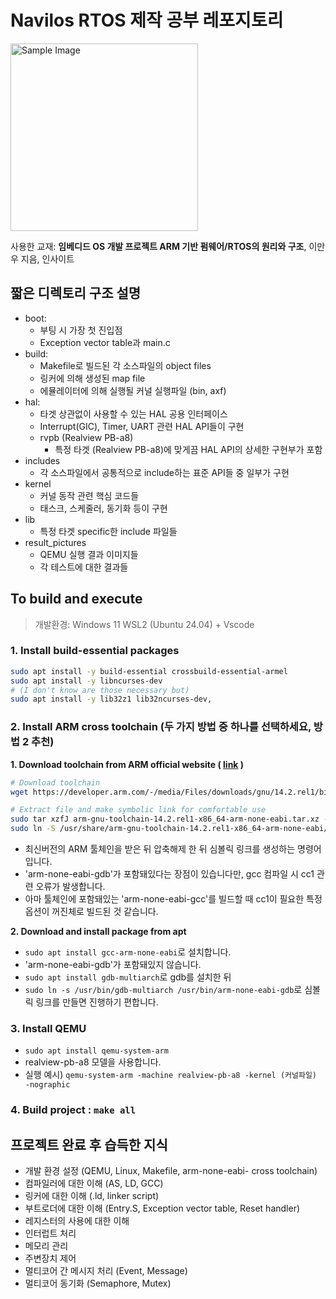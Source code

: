 # Navilos RTOS 제작 공부 레포지토리

<img src="https://ebook.insightbook.co.kr/media/cover/74.jpg?v=2" alt="Sample Image" height="300">

사용한 교재: **임베디드 OS 개발 프로젝트 ARM 기반 펌웨어/RTOS의 원리와 구조**, 이만우 지음, 인사이트


## 짧은 디렉토리 구조 설명
- boot:
  - 부팅 시 가장 첫 진입점
  - Exception vector table과 main.c
- build:
  - Makefile로 빌드된 각 소스파일의 object files
  - 링커에 의해 생성된 map file
  - 에뮬레이터에 의해 실행될 커널 실행파일 (bin, axf)
- hal:
  - 타겟 상관없이 사용할 수 있는 HAL 공용 인터페이스
  - Interrupt(GIC), Timer, UART 관련 HAL API들이 구현
  - rvpb (Realview PB-a8)
    - 특정 타겟 (Realview PB-a8)에 맞게끔 HAL API의 상세한 구현부가 포함
- includes
  - 각 소스파일에서 공통적으로 include하는 표준 API들 중 일부가 구현
- kernel
  - 커널 동작 관련 핵심 코드들
  - 태스크, 스케줄러, 동기화 등이 구현
- lib
  - 특정 타겟 specific한 include 파일들
- result_pictures
  - QEMU 실행 결과 이미지들
  - 각 테스트에 대한 결과들

## To build and execute

> 개발환경: Windows 11 WSL2 (Ubuntu 24.04) + Vscode

### 1. Install build-essential packages
  ```bash
  sudo apt install -y build-essential crossbuild-essential-armel
  sudo apt install -y libncurses-dev
  # (I don't know are those necessary but)
  sudo apt install -y lib32z1 lib32ncurses-dev, 
  ```
### 2. Install ARM cross toolchain (두 가지 방법 중 하나를 선택하세요, 방법 2 추천)
**1. Download toolchain from ARM official website ( [link](https://developer.arm.com/downloads/-/arm-gnu-toolchain-downloads) )**
 ```bash
 # Download toolchain
 wget https://developer.arm.com/-/media/Files/downloads/gnu/14.2.rel1/binrel/arm-gnu-toolchain-14.2.rel1-x86_64-arm-none-eabi.tar.xz

 # Extract file and make symbolic link for comfortable use
 sudo tar xzfJ arm-gnu-toolchain-14.2.rel1-x86_64-arm-none-eabi.tar.xz -C /usr/share/
 sudo ln -S /usr/share/arm-gnu-toolchain-14.2.rel1-x86_64-arm-none-eabi/bin/* /usr/bin/
 ```
- 최신버전의 ARM 툴체인을 받은 뒤 압축해제 한 뒤 심볼릭 링크를 생성하는 명령어입니다.
- 'arm-none-eabi-gdb'가 포함돼있다는 장점이 있습니다만, gcc 컴파일 시 cc1 관련 오류가 발생합니다.
- 아마 툴체인에 포함돼있는 'arm-none-eabi-gcc'를 빌드할 때 cc1이 필요한 특정 옵션이 꺼진체로 빌드된 것 같습니다.

**2. Download and install package from apt**
- `sudo apt install gcc-arm-none-eabi`로 설치합니다.
- 'arm-none-eabi-gdb'가 포함돼있지 않습니다.
- `sudo apt install gdb-multiarch`로 gdb를 설치한 뒤
- `sudo ln -s /usr/bin/gdb-multiarch /usr/bin/arm-none-eabi-gdb`로 심볼릭 링크를 만들면 진행하기 편합니다.

### 3. Install QEMU
   - `sudo apt install qemu-system-arm`
   - realview-pb-a8 모델을 사용합니다.
   - 실행 예시) `qemu-system-arm -machine realview-pb-a8 -kernel (커널파일) -nographic`

### 4. Build project : `make all`


## 프로젝트 완료 후 습득한 지식
- 개발 환경 설정  (QEMU, Linux, Makefile, arm-none-eabi- cross toolchain)
- 컴파일러에 대한 이해  (AS, LD, GCC)
- 링커에 대한 이해  (.ld, linker script)
- 부트로더에 대한 이해  (Entry.S, Exception vector table, Reset handler)
- 레지스터의 사용에 대한 이해 
- 인터럽트 처리
- 메모리 관리
- 주변장치 제어
- 멀티코어 간 메시지 처리  (Event, Message)
- 멀티코어 동기화  (Semaphore, Mutex)
